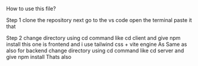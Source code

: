 How to use this file?

Step 1 
      clone the repository next go to the vs code open the terminal paste it that 

Step 2
      change directory using cd command like cd client and give npm install this one is frontend and i use tailwind css + vite engine
      As Same as also for backend change directory using cd command like cd server and give npm install Thats also 

